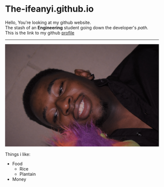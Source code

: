 # The-ifeanyi.github.io
Hello, You're looking at my github website. \
The stash of an **Engineering** student going down the developer's *path*. \
This is the link to my github [profile](https://github.com/The-Ifeanyi)

---
![My face](DSC_1353.jpg)

Things i like:
- Food
  - Rice
  - Plantain
- Money
